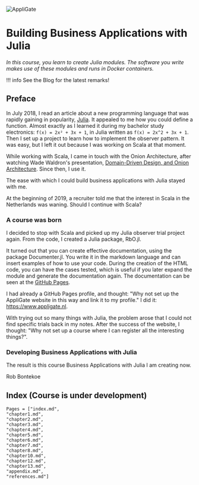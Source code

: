 ![AppliGate](/rbontekoe.github.io/logo5.png)

# Building Business Applications with Julia

*In this course, you learn to create Julia modules. The software you write makes use of these modules and runs in Docker containers.*

!!! info
    See the Blog for the latest remarks!

## Preface

In July 2018, I read an article about a new programming language that was rapidly gaining in popularity, [Julia](https://julialang.org/). It appealed to me how you could define a function. Almost exactly as I learned it during my bachelor study electronics: `f(x) = 2x² + 3x + 1`, in Julia written as `f(x) = 2x^2 + 3x + 1`. Then I set up a project to learn how to implement the observer pattern. It was easy, but I left it out because I was working on Scala at that moment.

While working with Scala, I came in touch with the Onion Architecture, after watching Wade Waldron's presentation, [Domain-Driven Design, and Onion Architecture](https://youtu.be/MnNeDXg3Qao). Since then, I use it.

The ease with which I could build business applications with Julia stayed with me.

At the beginning of 2019, a recruiter told me that the interest in Scala in the Netherlands was waning. Should I continue with Scala?

### A course was born

I decided to stop with Scala and picked up my Julia observer trial project again. From the code, I created a Julia package, RbO.jl.

It turned out that you can create effective documentation, using the package Documenter.jl. You write it in the markdown language and can insert examples of how to use your code. During the creation of the HTML code, you can have the cases tested, which is useful if you later expand the module and generate the documentation again. The documentation can be seen at the [GitHub Pages](https://www.appligate.nl/RbO.jl/).

I had already a GitHub Pages profile, and thought: "Why not set up the AppliGate website in this way and link it to my profile." I did it: [https://www,appligate.nl](https://www.appligate.nl/).

With trying out so many things with Julia, the problem arose that I could not find specific trials back in my notes. After the success of the website, I thought: "Why not set up a course where I can register all the interesting things?".

### Developing Business Applications with Julia

The result is this course Business Applications with Julia I am creating now.


Rob Bontekoe

## Index (Course is under development)

```@contents
Pages = ["index.md",
"chapter1.md",
"chapter2.md",
"chapter3.md",
"chapter4.md",
"chapter5.md",
"chapter6.md",
"chapter7.md",
"chapter8.md",
"chapter10.md",
"chapter12.md",
"chapter13.md",
"appendix.md",
"references.md"]
```
